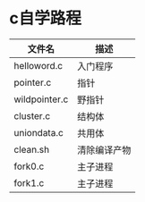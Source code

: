 # c自学路程


| 文件名  | 描述 |
| ------------- | ------------- |
| helloword.c   | 入门程序       |
| pointer.c     | 指针           |
| wildpointer.c     | 野指针     |
| cluster.c    | 结构体    |
| uniondata.c    | 共用体     |
| clean.sh    | 清除编译产物     |
| fork0.c    | 主子进程   |
| fork1.c    | 主子进程    |




